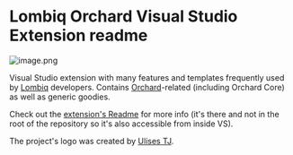 # Lombiq Orchard Visual Studio Extension readme


![image.png](Logos/Logo.png)


Visual Studio extension with many features and templates frequently used by  [Lombiq](https://lombiq.com/) developers. Contains [Orchard](https://orchardproject.net/)-related (including Orchard Core) as well as generic goodies.

Check out the [extension's Readme](Lombiq.Vsix.Orchard/Readme.md) for more info (it's there and not in the root of the repository so it's also accessible from inside VS).

The project's logo was created by [Ulises TJ](https://github.com/tjulises).
